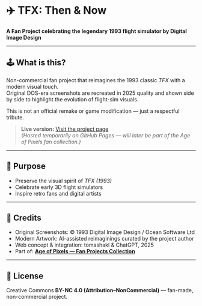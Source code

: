 # ✈️ TFX: Then & Now
**A Fan Project celebrating the legendary 1993 flight simulator by Digital Image Design**

---

## 🕹 What is this?
Non-commercial fan project that reimagines the 1993 classic *TFX* with a modern visual touch.  
Original DOS-era screenshots are recreated in 2025 quality and shown side by side to highlight the evolution of flight-sim visuals.

This is not an official remake or game modification — just a respectful tribute.

> **Live version:** [Visit the project page](https://tomashakl.github.io/tfx-then-and-now/)  
> *(Hosted temporarily on GitHub Pages — will later be part of the Age of Pixels fan collection.)*

---

## 🎯 Purpose
- Preserve the visual spirit of *TFX (1993)*  
- Celebrate early 3D flight simulators  
- Inspire retro fans and digital artists  

---

## 🧩 Credits
- Original Screenshots: © 1993 Digital Image Design / Ocean Software Ltd  
- Modern Artwork: AI-assisted reimaginings curated by the project author  
- Web concept & integration: tomashakl & ChatGPT, 2025  
- Part of: **[Age of Pixels — Fan Projects Collection](https://ageofpixels.com)**  

---

## 📜 License
Creative Commons **BY-NC 4.0 (Attribution–NonCommercial)** — fan-made, non-commercial project.
